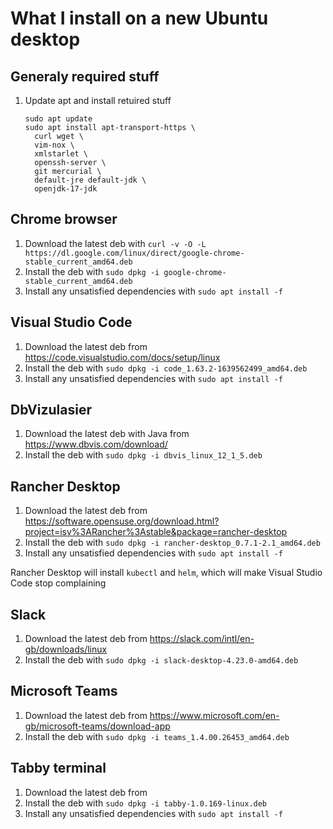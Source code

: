 # What I install on a new Ubuntu desktop

## Generaly required stuff

1. Update apt and install retuired stuff

       sudo apt update
       sudo apt install apt-transport-https \
         curl wget \
         vim-nox \
         xmlstarlet \
         openssh-server \
         git mercurial \
         default-jre default-jdk \
         openjdk-17-jdk

## Chrome browser

1. Download the latest deb with `curl -v -O -L https://dl.google.com/linux/direct/google-chrome-stable_current_amd64.deb`
1. Install the deb with `sudo dpkg -i google-chrome-stable_current_amd64.deb`
1. Install any unsatisfied dependencies with `sudo apt install -f`

## Visual Studio Code

1. Download the latest deb from <https://code.visualstudio.com/docs/setup/linux>
1. Install the deb with `sudo dpkg -i code_1.63.2-1639562499_amd64.deb`
1. Install any unsatisfied dependencies with `sudo apt install -f`

## DbVizulasier

1. Download the latest deb with Java from <https://www.dbvis.com/download/>
1. Install the deb with `sudo dpkg -i dbvis_linux_12_1_5.deb`

## Rancher Desktop

1. Download the latest deb from <https://software.opensuse.org/download.html?project=isv%3ARancher%3Astable&package=rancher-desktop>
1. Install the deb with `sudo dpkg -i rancher-desktop_0.7.1-2.1_amd64.deb`
1. Install any unsatisfied dependencies with `sudo apt install -f`

Rancher Desktop will install `kubectl` and `helm`, which will make Visual Studio Code stop complaining

## Slack

1. Download the latest deb from <https://slack.com/intl/en-gb/downloads/linux>
1. Install the deb with `sudo dpkg -i slack-desktop-4.23.0-amd64.deb`

## Microsoft Teams

1. Download the latest deb from <https://www.microsoft.com/en-gb/microsoft-teams/download-app>
1. Install the deb with `sudo dpkg -i teams_1.4.00.26453_amd64.deb`

## Tabby terminal

1. Download the latest deb from
1. Install the deb with `sudo dpkg -i tabby-1.0.169-linux.deb`
1. Install any unsatisfied dependencies with `sudo apt install -f`
